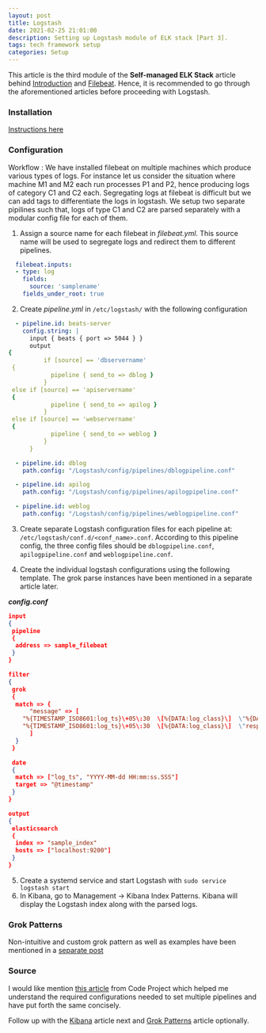 ```yaml
---
layout: post
title: Logstash
date: 2021-02-25 21:01:00
description: Setting up Logstash module of ELK stack [Part 3].
tags: tech framework setup
categories: Setup
---
```


This article is the third module of the **Self-managed ELK Stack** article behind [Introduction](https://www.deepakgouda.com/Self-managed-ELK-Stack) and [Filebeat](https://www.deepakgouda.com/Filebeat). Hence, it is recommended to go through the aforementioned articles before proceeding with Logstash.

### Installation

[Instructions here](https://www.elastic.co/guide/en/logstash/current/installing-logstash.html)

### Configuration

Workflow :
We have installed filebeat on multiple machines which produce various types of logs. For instance let us consider the situation where machine M1 and M2 each run processes P1 and P2, hence producing logs of category C1 and C2 each. Segregating logs at filebeat is difficult but we can add tags to differentiate the logs in logstash. We setup two separate pipilines such that, logs of type C1 and C2 are parsed separately with a modular config file for each of them.

1. Assign a source name for each filebeat in _filebeat.yml_. This source name will be used to segregate logs and redirect them to different pipelines.

  ```yaml
    filebeat.inputs:
    - type: log
      fields:
        source: 'samplename'
      fields_under_root: true
  ```

2. Create _pipeline.yml_ in `/etc/logstash/` with the following configuration

  ```yaml
    - pipeline.id: beats-server
      config.string: |
        input { beats { port => 5044 } }
        output
  {
            if [source] == 'dbservername'
   {
              pipeline { send_to => dblog }
            }
   else if [source] == 'apiservername'
   {
              pipeline { send_to => apilog }
            }
   else if [source] == 'webservername'
   { 
              pipeline { send_to => weblog } 
            }
        }

    - pipeline.id: dblog
      path.config: "/Logstash/config/pipelines/dblogpipeline.conf"

    - pipeline.id: apilog 
      path.config: "/Logstash/config/pipelines/apilogpipeline.conf"

    - pipeline.id: weblog
      path.config: "/Logstash/config/pipelines/weblogpipeline.conf"
  ```

3. Create separate Logstash configuration files for each pipeline at: `/etc/logstash/conf.d/<conf_name>.conf`. According to this pipeline config, the three config files should be `dblogpipeline.conf`, `apilogpipeline.conf` and `weblogpipeline.conf`.

4. Create the individual logstash configurations using the following template. The grok parse instances have been mentioned in a separate article later.

**_config.conf_**

```json
input
{
 pipeline
 {
  address => sample_filebeat
 }
}

filter
{
 grok
 {
  match => {
      "message" => [
    "%{TIMESTAMP_ISO8601:log_ts}\+05\:30  \[%{DATA:log_class}\]  \"%{DATA:error_msg} for class \: %{DATA:class_name}\"",
    "%{TIMESTAMP_ISO8601:log_ts}\+05\:30  \[%{DATA:log_class}\]  \"response received at \:%{TIMESTAMP_ISO8601:response_ts} for class \: %{DATA:segment}\""
      ]
  }
 }

 date
 {
  match => ["log_ts", "YYYY-MM-dd HH:mm:ss.SSS"]
  target => "@timestamp"
 }
}

output
{
 elasticsearch
 {
  index => "sample_index"
  hosts => ["localhost:9200"]
 }
}
```

5. Create a systemd service and start Logstash with `sudo service logstash start`
6. In Kibana, go to Management → Kibana Index Patterns. Kibana will display the Logstash index along with the parsed logs.

### Grok Patterns

Non-intuitive and custom grok pattern as well as examples have been mentioned in a [separate post](https://www.deepakgouda.com/GrokPatterns.md)

### Source

I would like mention [this article](https://www.codeproject.com/Tips/5271551/Configure-Multiple-Pipeline-in-Logstash) from Code Project which helped me understand the required configurations needed to set multiple pipelines and have put forth the same concisely.

Follow up with the [Kibana](https://www.deepakgouda.com/Kibana) article next and [Grok Patterns](https://www.deepakgouda.com/Grok-Patterns) article optionally.
